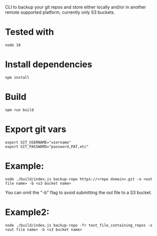 CLI to backup your git repos and store either locally and/or in another remote supported platform, currently only S3 buckets.

# Tested with

```
node 18
```

# Install dependencies

```
npm install
```

# Build

```
npm run build
```

# Export git vars

```
export GIT_USERNAME="username"
export GIT_PASSWORD="password,PAT,etc"
```

# Example:

```
node ./build/index.js backup-repo https://<repo domain>.git -o <out file name> -b <s3 bucket name>
```

You can omit the "-b" flag to avoid submitting the out file to a S3 bucket.

# Example2:

```
node ./build/index.js backup-repo -fr text_file_containing_repos -o <out file name> -b <s3 bucket name>
```